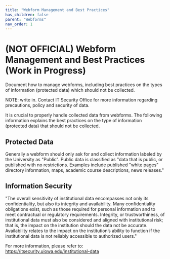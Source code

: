 ```yaml
---
title: "Webform Management and Best Practices"
has_children: false
parent: "Webforms"
nav_order: 1
---
```


# (NOT OFFICIAL) Webform Management and Best Practices (Work in Progress)
Document how to manage webforms, including best practices on the types of information (protected data) which should not be collected.

NOTE: write in. Contact IT Security Office for more information regarding precautions, policy and security of data.

It is crucial to properly handle collected data from webforms. The following information explains the best practices on the type of information (protected data) that should not be collected.
## Protected Data
Generally a webform should only ask for and collect information labeled by the University as "Public". Public data is classified as "data that is public, or published with no restrictions. Examples include published "white pages" directory information, maps, academic course descriptions, news releases."

## Information Security
"The overall sensitivity of institutional data encompasses not only its confidentiality, but also its integrity and availability.  Many confidentiality obligations exist, such as those required for personal information and to meet contractual or regulatory requirements.  Integrity, or trustworthiness, of institutional data must also be considered and aligned with institutional risk; that is, the impact on the institution should the data not be accurate.  Availability relates to the impact on the institution’s ability to function if the institutional data is not reliably accessible to authorized users."

For more information, please refer to: https://itsecurity.uiowa.edu/institutional-data

